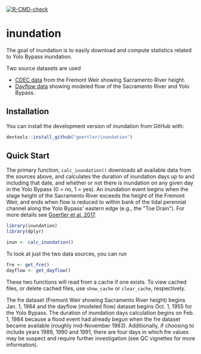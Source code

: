   <!-- badges: start -->
  [![R-CMD-check](https://github.com/goertler/inundation/workflows/R-CMD-check/badge.svg)](https://github.com/goertler/inundation/actions)
  <!-- badges: end -->


# inundation

The goal of inundation is to easily download and compute statistics related to Yolo Bypass inundation.

Two source datasets are used

- [CDEC data](https://cdec.water.ca.gov/) from the Fremont Weir showing Sacramento River height.
- [Dayflow data](https://data.cnra.ca.gov/dataset/dayflow) showing modeled flow of the Sacramento River and Yolo Bypass.

## Installation

You can install the development version of inundation from GitHub with:

``` r
devtools::install_github("goertler/inundation")
```

## Quick Start

The primary function, `calc_inundation()` downloads all available data from the sources above, and calculates the duration of inundation days up to and including that date, and whether or not there is inundation on any given day in the Yolo Bypass (0 = no, 1 = yes). An inundation event begins when the stage height of the Sacramento River exceeds the height of the Fremont Weir, and ends when flow is reduced to within bank of the tidal perennial channel along the Yolo Bypass' eastern edge (e.g., the "Toe Drain”). For more details see [Goertler et al. 2017](https://onlinelibrary.wiley.com/doi/10.1111/eff.12372).

``` r
library(inundation)
library(dplyr)

inun <- calc_inundation()

```

To look at just the two data sources, you can run

```r
fre <- get_fre()
dayflow <- get_dayflow()
```

These two functions will read from a cache if one exists. To view cached files, or delete cached files, use `show_cache` or `clear_cache`, respectively. 

The fre dataset (Fremont Weir showing Sacramento River height) begins Jan. 1, 1984 and the dayflow (modeled flow) dataset begins Oct. 1, 1955 for the Yolo Bypass. The duration of inundation days calculation begins on Feb. 1, 1984 because a flood event had already begun when the fre dataset became available (roughly mid-November 1983). Additionally, if choosing to include years 1989, 1990 and 1991, there are four days in which fre values may be suspect and require further investigation (see QC vignettes for more information). 
